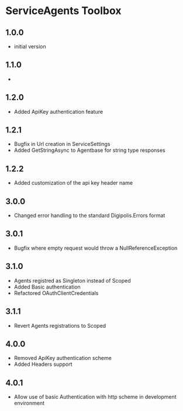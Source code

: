 # ServiceAgents Toolbox

## 1.0.0

- initial version

## 1.1.0

- 

## 1.2.0

- Added ApiKey authentication feature

## 1.2.1

- Bugfix in Url creation in ServiceSettings
- Added GetStringAsync to Agentbase for string type responses

## 1.2.2

- Added customization of the api key header name

## 3.0.0

- Changed error handling to the standard Digipolis.Errors format

## 3.0.1

- Bugfix where empty request would throw a NullReferenceException

## 3.1.0

- Agents registred as Singleton instead of Scoped
- Added Basic authentication
- Refactored OAuthClientCredentials 

## 3.1.1

- Revert Agents registrations to Scoped

## 4.0.0

- Removed ApiKey authentication scheme
- Added Headers support

## 4.0.1

- Allow use of basic Authentication with http scheme in development environment 